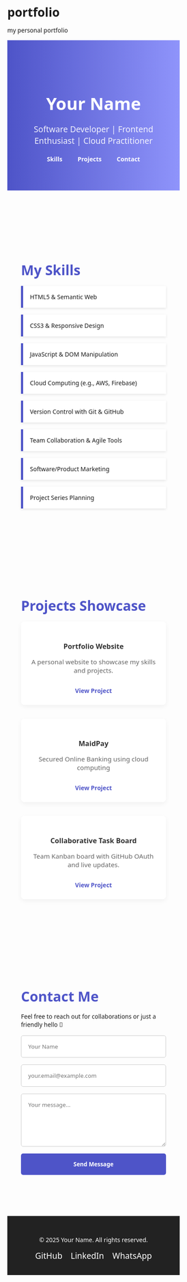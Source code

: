 # portfolio
my personal portfolio
<!DOCTYPE html>
<html lang="en">
<head>
  <meta charset="UTF-8" />
  <meta name="viewport" content="width=device-width, initial-scale=1.0" />
  <title>Muhammad Mujahid Muhammad| Software Developer</title>
  <style>
    * {
      margin: 0; padding: 0; box-sizing: border-box;
      font-family: 'Segoe UI', Tahoma, Geneva, Verdana, sans-serif;
    }

    body {
      background: #f7f9fc;
      color: #333;
      line-height: 1.6;
    }

    header {
      background: linear-gradient(to right, #4e54c8, #8f94fb);
      color: white;
      padding: 4rem 2rem;
      text-align: center;
    }

    header h1 {
      font-size: 2.5rem;
      margin-bottom: 0.5rem;
    }

    header p {
      font-size: 1.2rem;
      opacity: 0.9;
    }

    nav {
      text-align: center;
      margin-top: 1rem;
    }

    nav a {
      color: white;
      margin: 0 1rem;
      text-decoration: none;
      font-weight: bold;
    }

    section {
      padding: 4rem 2rem;
      max-width: 1000px;
      margin: auto;
    }

    .skills, .projects, .contact {
      margin-top: 2rem;
    }

    .skills h2, .projects h2, .contact h2 {
      font-size: 2rem;
      color: #4e54c8;
      margin-bottom: 1rem;
    }

    .skills-list {
      display: flex;
      flex-wrap: wrap;
      gap: 1rem;
    }

    .skills-list div {
      background: #fff;
      border-left: 5px solid #4e54c8;
      padding: 1rem;
      flex: 1 1 200px;
      box-shadow: 0 2px 6px rgba(0,0,0,0.1);
    }

    .projects-grid {
      display: grid;
      grid-template-columns: repeat(auto-fit, minmax(280px, 1fr));
      gap: 2rem;
    }

    .project-card {
      background: white;
      border-radius: 8px;
      box-shadow: 0 4px 12px rgba(0,0,0,0.05);
      padding: 1.5rem;
      text-align: center;
    }

    .project-card h3 {
      margin-bottom: 0.5rem;
      color: #333;
    }

    .project-card p {
      font-size: 0.95rem;
      color: #666;
    }

    .project-card a {
      display: inline-block;
      margin-top: 0.8rem;
      color: #4e54c8;
      text-decoration: none;
      font-weight: bold;
    }

    .contact form {
      display: flex;
      flex-direction: column;
      gap: 1rem;
      margin-top: 1rem;
    }

    .contact input, .contact textarea {
      padding: 1rem;
      border: 1px solid #ccc;
      border-radius: 5px;
    }

    .contact button {
      background: #4e54c8;
      color: white;
      padding: 1rem;
      border: none;
      border-radius: 5px;
      cursor: pointer;
      font-weight: bold;
    }

    footer {
      background: #222;
      color: white;
      text-align: center;
      padding: 2rem 1rem;
      margin-top: 2rem;
    }

    .social-links a {
      color: white;
      margin: 0 0.5rem;
      font-size: 1.2rem;
      text-decoration: none;
    }

    @media (max-width: 600px) {
      header h1 { font-size: 2rem; }
      .skills-list { flex-direction: column; }
    }
  </style>
</head>
<body>

  <header>
    <h1>Your Name</h1>
    <p>Software Developer | Frontend Enthusiast | Cloud Practitioner</p>
    <nav>
      <a href="#skills">Skills</a>
      <a href="#projects">Projects</a>
      <a href="#contact">Contact</a>
    </nav>
  </header>

  <section class="skills" id="skills">
    <h2>My Skills</h2>
    <div class="skills-list">
      <div>HTML5 & Semantic Web</div>
      <div>CSS3 & Responsive Design</div>
      <div>JavaScript & DOM Manipulation</div>
      <div>Cloud Computing (e.g., AWS, Firebase)</div>
      <div>Version Control with Git & GitHub</div>
      <div>Team Collaboration & Agile Tools</div>
      <div>Software/Product Marketing</div>
      <div>Project Series Planning</div>
    </div>
  </section>

  <section class="projects" id="projects">
    <h2>Projects Showcase</h2>
    <div class="projects-grid">
      <div class="project-card">
        <h3>Portfolio Website</h3>
        <p>A personal website to showcase my skills and projects.</p>
        <a href="#">View Project</a>
      </div>
      <div class="project-card">
        <h3>MaidPay</h3>
        <p>Secured Online Banking using cloud computing</p>
        <a href="#">View Project</a>
      </div>
      <div class="project-card">
        <h3>Collaborative Task Board</h3>
        <p>Team Kanban board with GitHub OAuth and live updates.</p>
        <a href="#">View Project</a>
      </div>
    </div>
  </section>

  <section class="contact" id="contact">
    <h2>Contact Me</h2>
    <p>Feel free to reach out for collaborations or just a friendly hello 👋</p>
    <form>
      <input type="text" placeholder="Your Name" required />
      <input type="email" placeholder="your.email@example.com" required />
      <textarea rows="5" placeholder="Your message..." required></textarea>
      <button type="submit">Send Message</button>
    </form>
  </section>

  <footer>
    <p>© 2025 Your Name. All rights reserved.</p>
    <div class="social-links">
      <a href="#" title="GitHub">GitHub</a>
      <a href="#" title="LinkedIn">LinkedIn</a>
      <a href="#" title="whatsapp">WhatsApp</a>
    </div>
  </footer>

</body>
</html>
